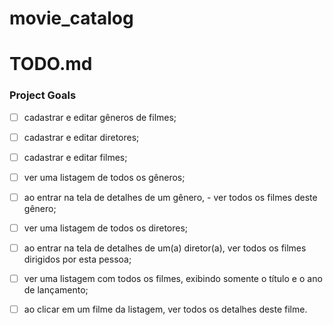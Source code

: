 # movie_catalog

# TODO.md


### Project Goals

- [ ] cadastrar e editar gêneros de filmes;
- [ ] cadastrar e editar diretores;
- [ ] cadastrar e editar filmes;
- [ ] ver uma listagem de todos os gêneros;
- [ ] ao entrar na tela de detalhes de um gênero, - ver todos os filmes deste gênero;
- [ ] ver uma listagem de todos os diretores;
- [ ] ao entrar na tela de detalhes de um(a) diretor(a), ver todos os filmes dirigidos por esta pessoa;
- [ ] ver uma listagem com todos os filmes, exibindo somente o título e o ano de lançamento;
- [ ] ao clicar em um filme da listagem, ver todos os detalhes deste filme.




